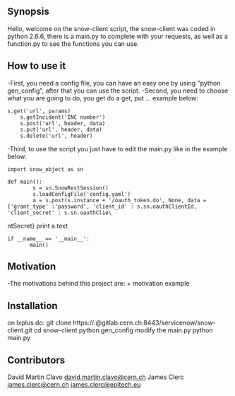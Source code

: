 ## Synopsis
Hello, welcome on the snow-client script, the snow-client was coded in python 2.6.6, there is a main.py to complete with your requests, as well as a function.py to see the functions you can use.

## How to use it

 -First, you need a config file, you can have an easy one by using "python gen_config", after that you can use the script.
 -Second, you need to choose what you are going to do, you get do a get, put ... example below:

	s.get('url', params)
        s.getIncident('INC number')
        s.post('url', header, data)
        s.put('url', header, data)
        s.delete('url', header)

 -Third, to use the script you just have to edit the main.py like in the example below:

 	import snow_object as sn

	def main():
            s = sn.SnowRestSession()
            s.loadConfigFile('config.yaml')
            a = s.post(s.instance + '/oauth_token.do', None, data = {'grant_type' :'password', 'client_id' : s.sn.oauthClientId, 'client_secret' : s.sn.oauthClie\
ntSecret}
	    print a.text

	if __name__ == '__main__':
           main()

## Motivation

 -The motivations behind this project are: + motivation example

## Installation

on lxplus do:
   git clone https://:@gitlab.cern.ch:8443/servicenow/snow-client.git
   cd snow-client
   python gen_config
   modify the main.py
   python main.py

## Contributors

David Martin Clavo david.martin.clavo@cern.ch
James Clerc	james.clerc@cern.ch james.clerc@epitech.eu